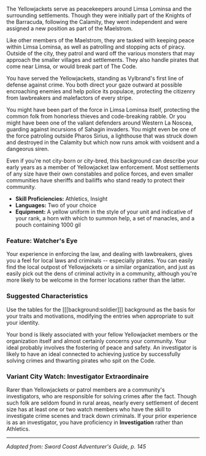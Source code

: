 The Yellowjackets serve as peacekeepers around Limsa Lominsa and the surrounding settlements. Though they were initially part of the Knights of the Barracuda, following the Calamity, they went independent and were assigned a new position as part of the Maelstrom. 

Like other members of the Maelstrom, they are tasked with keeping peace within Limsa Lominsa, as well as patrolling and stopping acts of piracy. Outside of the city, they patrol and ward off the various monsters that may approach the smaller villages and settlements. They also handle pirates that come near Limsa, or would break part of The Code. 

You have served the Yellowjackets, standing as Vylbrand's first line of defense against crime. You both direct your gaze outward at possible encroaching enemies and help police its populace, protecting the citizenry from lawbreakers and malefactors of every stripe.

You might have been part of the force in Limsa Lominsa itself, protecting the common folk from honorless thieves and code-breaking rabble. Or you might have been one of the valiant defenders around Western La Noscea, guarding against incursions of Sahagin invaders. You might even be one of the force patroling outside Pharos Sirius, a lighthouse that was struck down and destroyed in the Calamity but which now runs amok with voidsent and a dangeorus siren.

Even if you're not city-born or city-bred, this background can describe your early years as a member of Yellowjacket law enforcement. Most settlements of any size have their own constables and police forces, and even smaller communities have sheriffs and bailiffs who stand ready to protect their community.

* **Skill Proficiencies:** Athletics, Insight
* **Languages:** Two of your choice
* **Equipment:** A yellow uniform in the style of your unit and indicative of your rank, a horn with which to summon help, a set of manacles, and a pouch containing 1000 gil

### Feature: Watcher's Eye

Your experience in enforcing the law, and dealing with lawbreakers, gives you a feel for local laws and criminals -- especially pirates. You can easily find the local outpost of Yellowjackets or a similar organization, and just as easily pick out the dens of criminal activity in a community, although you're more likely to be welcome in the former locations rather than the latter.

### Suggested Characteristics

Use the tables for the [[[background:soldier]]] background as the basis for your traits and motivations, modifying the entries when appropriate to suit your identity.

Your bond is likely associated with your fellow Yellowjacket members or the organization itself and almost certainly concerns your community. Your ideal probably involves the fostering of peace and safety. An investigator is likely to have an ideal connected to achieving justice by successfully solving crimes and thwarting pirates who spit on the Code.

### Variant City Watch: Investigator Extraordinaire

Rarer than Yellowjackets or patrol members are a community's investigators, who are responsible for solving crimes after the fact. Though such folk are seldom found in rural areas, nearly every settlement of decent size has at least one or two watch members who have the skill to investigate crime scenes and track down criminals. If your prior experience is as an investigator, you have proficiency in **Investigation** rather than Athletics.

----

*Adapted from: Sword Coast Adventurer's Guide, p. 145*
